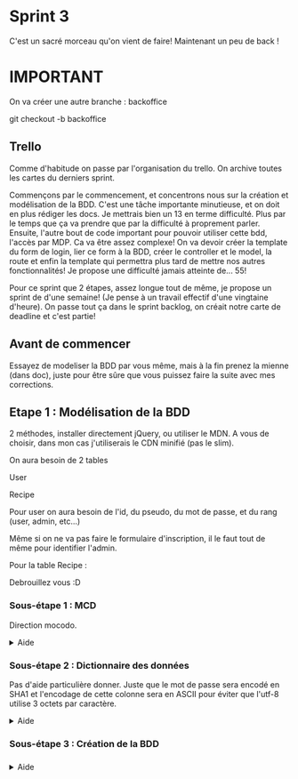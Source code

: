 # Sprint 3

C'est un sacré morceau qu'on vient de faire! Maintenant un peu de back !

# IMPORTANT

On va créer une autre branche : backoffice

git checkout -b backoffice

## Trello 

Comme d'habitude on passe par l'organisation du trello. On archive toutes les cartes du derniers sprint.

Commençons par le commencement, et concentrons nous sur la création et modélisation de la BDD. C'est une tâche importante minutieuse, et on doit en plus rédiger les docs. Je mettrais bien un 13 en terme difficulté. Plus par le temps que ça va prendre que par la difficulté à proprement parler. Ensuite, l'autre bout de code important pour pouvoir utiliser cette bdd, l'accès par MDP. Ca va être assez complexe! On va devoir créer la template du form de login, lier ce form à la BDD, créer le controller et le model, la route et enfin la template qui permettra plus tard de mettre nos autres fonctionnalités! Je propose une difficulté jamais atteinte de... 55! 

Pour ce sprint que 2 étapes, assez longue tout de même, je propose un sprint de d'une semaine! (Je pense à un travail effectif d'une vingtaine d'heure). On passe tout ça dans le sprint backlog, on créait notre carte de deadline et c'est partie! 



## Avant de commencer 

Essayez de modeliser la BDD par vous même, mais à la fin prenez la mienne (dans doc), juste pour être sûre que vous puissez faire la suite avec mes corrections.


## Etape 1 : Modélisation de la BDD

2 méthodes, installer directement jQuery, ou utiliser le MDN. A vous de choisir, dans mon cas j'utiliserais le CDN minifié (pas le slim).

On aura besoin de 2 tables 

User

Recipe


Pour user on aura besoin de l'id, du pseudo, du mot de passe, et du rang (user, admin, etc...)

Même si on ne va pas faire le formulaire d'inscription, il le faut tout de même pour identifier l'admin.


Pour la table Recipe : 

Debrouillez vous :D

### Sous-étape 1 : MCD

Direction mocodo.

</details>
</details>

<details><summary>Aide</summary>
Table recipe : 

id
name
resume
img
ingredient
preparation
cook
create_at
update_at

Nos tables n'ont pas de lien. Mais nous aurions put penser à un id_author par exemple lié à l'id utilisateur nous permettant de faire une jointure afin d'afficher le nom de l'auteur! (Pourquoi pas dans une V2?).
<details><summary>réponse</summary>
Dans doc/database
</details>
</details>

### Sous-étape 2 : Dictionnaire des données

Pas d'aide particulière donner. Juste que le mot de passe sera encodé en SHA1 et l'encodage de cette colonne sera en ASCII pour éviter que l'utf-8 utilise 3 octets par caractère.
</details>
</details>

<details><summary>Aide</summary>
S06-E04 :)
<details><summary>réponse</summary>
Dans doc/database
</details>
</details>

### Sous-étape 3 : Création de la BDD

### 

</details>
</details>

<details><summary>Aide</summary>

<details><summary>réponse</summary>
</details>
</details>